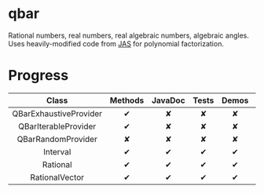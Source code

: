 qbar
====

Rational numbers, real numbers, real algebraic numbers, algebraic angles.
Uses heavily-modified code from [JAS](http://krum.rz.uni-mannheim.de/jas/) for polynomial factorization.

Progress
========

| Class                  | Methods | JavaDoc | Tests | Demos | Properties |
|:----------------------:|:-------:|:-------:|:-----:|:-----:|:----------:|
| QBarExhaustiveProvider | ✔       | ✘       | ✘     | ✘     | ✘          |
| QBarIterableProvider   | ✔       | ✘       | ✘     | ✘     | ✘          |
| QBarRandomProvider     | ✘       | ✘       | ✘     | ✘     | ✘          |
| Interval               | ✔       | ✔       | ✔     | ✔     | ✔          |
| Rational               | ✔       | ✔       | ✔     | ✔     | ✔          |
| RationalVector         | ✔       | ✔       | ✔     | ✔     | ✘          |
